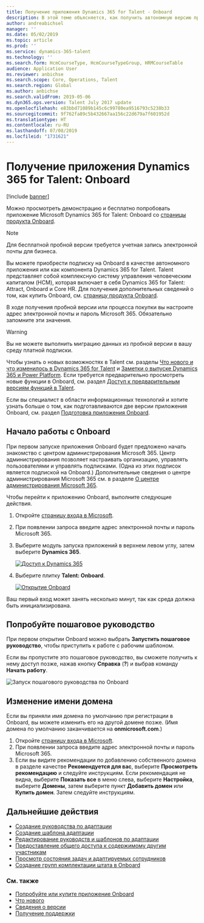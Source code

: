```yaml
---
title: Получение приложения Dynamics 365 for Talent - Onboard
description: В этой теме объясняется, как получить автономную версию приложения Microsoft Dynamics 365 for Talent - Onboard или версию, которая включает надстройку Comprehensive Hiring.
author: andreabichsel
manager: ''
ms.date: 05/02/2019
ms.topic: article
ms.prod: ''
ms.service: dynamics-365-talent
ms.technology: ''
ms.search.form: HcmCourseType, HcmCourseTypeGroup, HRMCourseTable
audience: Application User
ms.reviewer: anbichse
ms.search.scope: Core, Operations, Talent
ms.search.region: Global
ms.author: anbichse
ms.search.validFrom: 2019-05-06
ms.dyn365.ops.version: Talent July 2017 update
ms.openlocfilehash: e83bbd71089b145c6c99780ea9516793c5238b33
ms.sourcegitcommit: 9f762fa89c5b432667aa156c22d679a7f601952d
ms.translationtype: HT
ms.contentlocale: ru-RU
ms.lasthandoff: 07/08/2019
ms.locfileid: "1731621"
---
```

# <a name="get-the-dynamics-365-for-talent-onboard-app"></a>Получение приложения Dynamics 365 for Talent: Onboard

[!include [banner](includes/banner.md)]

Можно просмотреть демонстрацию и бесплатно попробовать приложение Microsoft Dynamics 365 for Talent: Onboard со [страницы продукта Onboard](https://dynamics.microsoft.com/talent/onboard/).

> [!NOTE]
> Для бесплатной пробной версии требуется учетная запись электронной почты для бизнеса.

Вы можете приобрести подписку на Onboard в качестве автономного приложения или как компонента Dynamics 365 for Talent. Talent представляет собой комплексную систему управления человеческим капиталом (HCM), которая включает в себя Dynamics 365 for Talent: Attract, Onboard и Core HR. Для получения дополнительных сведений о том, как купить Onboard, см. [страницу продукта Onboard](https://dynamics.microsoft.com/talent/onboard/).

В ходе получения пробной версии или процесса покупки вы настроите адрес электронной почты и пароль Microsoft 365. Обязательно запомните эти значения.

> [!WARNING]
> Вы не можете выполнить миграцию данных из пробной версии в вашу среду платной подписки. <!--Reviewers: please verify.-->

Чтобы узнать о новых возможностях в Talent см. разделы [Что нового и что изменилось в Dynamics 365 for Talent](./whats-new.md) и [Заметки о выпуске Dynamics 365 и Power Platform](https://docs.microsoft.com/business-applications-release-notes/index). Если требуется предварительно просмотреть новые функции в Onboard, см. раздел [Доступ к предварительным версиям функций в Talent](./access-preview-feature.md).

Если вы специалист в области информационных технологий и хотите узнать больше о том, как подготавливаются две версии приложения Onboard, см. раздел [Подготовка приложения Onboard](./modular-app-tech-faq.md).

## <a name="get-started-with-onboard"></a>Начало работы с Onboard

При первом запуске приложения Onboard будет предложено начать знакомство с центром администрирования Microsoft 365. Центр администрирования позволяет настраивать организацию, управлять пользователями и управлять подписками. (Одна из этих подписок является подпиской на Onboard.) Дополнительные сведения о центре администрирования Microsoft 365 см. в разделе [О центре администрирования Microsoft 365](https://docs.microsoft.com/office365/admin/admin-overview/about-the-admin-center?view=o365-worldwide).

Чтобы перейти к приложению Onboard, выполните следующие действия.

1. Откройте [страницу входа в Microsoft](https://portal.office.com/).
2. При появлении запроса введите адрес электронной почты и пароль Microsoft 365.
3. Выберите модуль запуска приложений в верхнем левом углу, затем выберите **Dynamics 365**.

    [![Доступ к Dynamics 365](./media/onboard-start-dynamics365.png)](./media/onboard-start-dynamics365.png)

4. Выберите плитку **Talent: Onboard**.

    [![Открытие Onboard](./media/onboard-start-onboard.png)](./media/onboard-start-onboard.png)

Ваш первый вход может занять несколько минут, так как среда должна быть инициализирована.

## <a name="try-the-walkthrough"></a>Попробуйте пошаговое руководство

При первом открытии Onboard можно выбрать **Запустить пошаговое руководство**, чтобы приступить к работе с рабочим шаблоном.

Если вы пропустите это пошаговое руководство, вы сможете получить к нему доступ позже, нажав кнопку **Справка** (**?**) и выбрав команду **Начать работу**.

![[Запуск пошагового руководства по Onboard](./media/onboard-start-walkthrough.png)](./media/onboard-start-walkthrough.png)

## <a name="change-the-domain-name"></a>Изменение имени домена

Если вы приняли имя домена по умолчанию при регистрации в Onboard, вы можете изменить его на другой домене позже. (Имя домена по умолчанию заканчивается на **onmicrosoft.com**.)

1. Откройте [страницу входа в Microsoft](https://portal.office.com/).
2. При появлении запроса введите адрес электронной почты и пароль Microsoft 365.
3. Если вы видите рекомендации по добавлению собственного домена в разделе качестве **Рекомендуется для вас**, выберите **Просмотреть рекомендацию** и следуйте инструкциям. Если рекомендация не видна, выберите **Показать все** в меню слева, выберите **Настройка**, выберите **Домены**, затем выберите пункт **Добавить домен** или **Купить домен**. Затем следуйте инструкциям.

## <a name="next-steps"></a>Дальнейшие действия

- [Создание руководства по адаптации](./onboard-create-guide.md)
- [Создание шаблона адаптации](./onboard-create-template.md)
- [Редактирование руководств и шаблонов по адаптации](./onboard-edit-guides-templates.md)
- [Предоставление общего доступа к содержимому другим участникам](./onboard-share-template.md)
- [Просмотр состояния задач и адаптируемых сотрудников](./onboard-view-status.md)
- [Создание групп комплектации штата в Onboard](./onboard-create-team.md)

### <a name="see-also"></a>См. также

- [Попробуйте или купите приложение Onboard](https://dynamics.microsoft.com/talent/onboard/)
- [Что нового](./whats-new.md)
- [Сведения о версии](https://docs.microsoft.com/business-applications-release-notes/index)
- [Получение поддержки](./talent-support.md)
